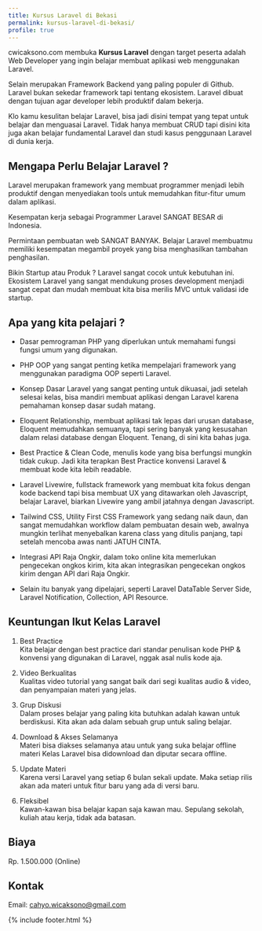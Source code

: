 ```yaml
---
title: Kursus Laravel di Bekasi
permalink: kursus-laravel-di-bekasi/
profile: true
---
```


cwicaksono.com membuka **Kursus Laravel** dengan target peserta adalah Web Developer yang ingin belajar membuat aplikasi web menggunakan Laravel.

Selain merupakan Framework Backend yang paling populer di Github. Laravel bukan sekedar framework tapi tentang ekosistem. Laravel dibuat dengan tujuan agar developer lebih produktif dalam bekerja.

Klo kamu kesulitan belajar Laravel, bisa jadi disini tempat yang tepat untuk belajar dan menguasai Laravel. Tidak hanya membuat CRUD tapi disini kita juga akan belajar fundamental Laravel dan studi kasus penggunaan Laravel di dunia kerja.

## Mengapa Perlu Belajar Laravel ? ##
Laravel merupakan framework yang membuat programmer menjadi lebih produktif dengan menyediakan tools untuk memudahkan fitur-fitur umum dalam aplikasi.

Kesempatan kerja sebagai Programmer Laravel SANGAT BESAR di Indonesia.

Permintaan pembuatan web SANGAT BANYAK. Belajar Laravel membuatmu memiliki kesempatan megambil proyek yang bisa menghasilkan tambahan penghasilan.

Bikin Startup atau Produk ? Laravel sangat cocok untuk kebutuhan ini. Ekosistem Laravel yang sangat mendukung proses development menjadi sangat cepat dan mudah membuat kita bisa merilis MVC untuk validasi ide startup.

## Apa yang kita pelajari ? ##
- Dasar pemrograman PHP yang diperlukan untuk memahami fungsi fungsi umum yang digunakan.

- PHP OOP yang sangat penting ketika mempelajari framework yang menggunakan paradigma OOP seperti Laravel.

- Konsep Dasar Laravel yang sangat penting untuk dikuasai, jadi setelah selesai kelas, bisa mandiri membuat aplikasi dengan Laravel karena pemahaman konsep dasar sudah matang.

- Eloquent Relationship, membuat aplikasi tak lepas dari urusan database, Eloquent memudahkan semuanya, tapi sering banyak yang kesusahan dalam relasi database dengan Eloquent. Tenang, di sini kita bahas juga.

- Best Practice & Clean Code, menulis kode yang bisa berfungsi mungkin tidak cukup. Jadi kita terapkan Best Practice konvensi Laravel & membuat kode kita lebih readable.

- Laravel Livewire, fullstack framework yang membuat kita fokus dengan kode backend tapi bisa membuat UX yang ditawarkan oleh Javascript, belajar Laravel, biarkan Livewire yang ambil jatahnya dengan Javascript.

- Tailwind CSS, Utility First CSS Framework yang sedang naik daun, dan sangat memudahkan workflow dalam pembuatan desain web, awalnya mungkin terlihat menyebalkan karena class yang ditulis panjang, tapi setelah mencoba awas nanti JATUH CINTA.

- Integrasi API Raja Ongkir, dalam toko online kita memerlukan pengecekan ongkos kirim, kita akan integrasikan pengecekan ongkos kirim dengan API dari Raja Ongkir.

- Selain itu banyak yang dipelajari, seperti Laravel DataTable Server Side, Laravel Notification, Collection, API Resource.

## Keuntungan Ikut Kelas Laravel ##
1. Best Practice<br />
Kita belajar dengan best practice dari standar penulisan kode PHP & konvensi yang digunakan di Laravel, nggak asal nulis kode aja.

2. Video Berkualitas<br />
Kualitas video tutorial yang sangat baik dari segi kualitas audio & video, dan penyampaian materi yang jelas.

3. Grup Diskusi<br />
Dalam proses belajar yang paling kita butuhkan adalah kawan untuk berdiskusi. Kita akan ada dalam sebuah grup untuk saling belajar.

4. Download & Akses Selamanya<br />
Materi bisa diakses selamanya atau untuk yang suka belajar offline materi Kelas Laravel bisa didownload dan diputar secara offline.

5. Update Materi<br />
Karena versi Laravel yang setiap 6 bulan sekali update. Maka setiap rilis akan ada materi untuk fitur baru yang ada di versi baru.

6. Fleksibel<br />
Kawan-kawan bisa belajar kapan saja kawan mau. Sepulang sekolah, kuliah atau kerja, tidak ada batasan.

## Biaya ##
Rp. 1.500.000 (Online)

## Kontak ##
Email: cahyo.wicaksono@gmail.com

{% include footer.html %}
